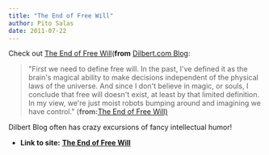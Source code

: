 ```yaml
---
title: "The End of Free Will"
author: Pito Salas
date: 2011-07-22
---
```


Check out [The End of Free
Will](<http://dilbert.com/blog/entry/the_end_of_free_will/>)(**from**
[Dilbert.com Blog](<http://dilbert.com/blog/entry.feed/>):

> "First we need to define free will. In the past, I've defined it as the
> brain's magical ability to make decisions independent of the physical laws
> of the universe. And since I don't believe in magic, or souls, I conclude
> that free will doesn't exist, at least by that limited definition. In my
> view, we're just moist robots bumping around and imagining we have control."
> (**from:**[The End of Free Will)
> ](<http://dilbert.com/blog/entry/the_end_of_free_will/>)

Dilbert Blog often has crazy excursions of fancy intellectual humor!


* **Link to site:** **[The End of Free Will](None)**
